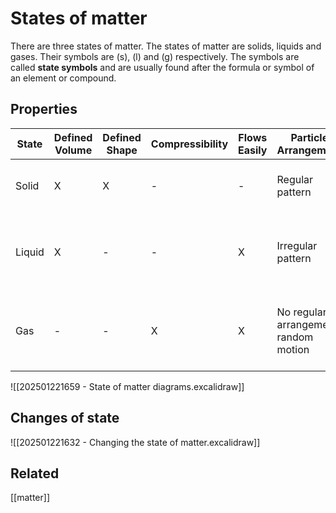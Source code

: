 # States of matter
There are three states of matter. The states of matter are solids, liquids and gases. Their symbols are (s), (l) and (g) respectively. The symbols are called **state symbols** and are usually found after the formula or symbol of an element or compound.
## Properties
| State      | Defined Volume | Defined Shape | Compressibility | Flows Easily | Particle Arrangement                  | Force of Attraction            | Motion of particles |
|------------|----------------|---------------|-----------------|--------------|---------------------------------------|--------------------------------|---------------------|
| Solid      | X              | X             | -               | -            | Regular pattern                       | Strong                         | Vibrates around fixed positions |
| Liquid     | X              | -             | -               | X            | Irregular pattern                     | Weak                           | Moves around each other in a random motion |
| Gas        | -              | -             | X               | X            | No regular arrangement; random motion | Very weak, particles far apart | Moves faster and randomly ― see [[Brownian motion]] |
![[202501221659 - State of matter diagrams.excalidraw]]
## Changes of state
![[202501221632 - Changing the state of matter.excalidraw]]
## Related
[[matter]]